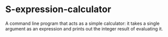 # S-expression-calculator
A command line program that acts as a simple calculator: it takes a single argument as an expression and prints out the integer result of evaluating it.
